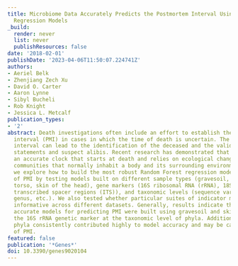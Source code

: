 ```yaml
---
title: Microbiome Data Accurately Predicts the Postmortem Interval Using Random Forest
  Regression Models
_build:
  render: never
  list: never
  publishResources: false
date: '2018-02-01'
publishDate: '2023-04-06T11:50:07.224741Z'
authors:
- Aeriel Belk
- Zhenjiang Zech Xu
- David O. Carter
- Aaron Lynne
- Sibyl Bucheli
- Rob Knight
- Jessica L. Metcalf
publication_types:
- '2'
abstract: Death investigations often include an effort to establish the postmortem
  interval (PMI) in cases in which the time of death is uncertain. The postmortem
  interval can lead to the identification of the deceased and the validation of witness
  statements and suspect alibis. Recent research has demonstrated that microbes provide
  an accurate clock that starts at death and relies on ecological change in the microbial
  communities that normally inhabit a body and its surrounding environment. Here,
  we explore how to build the most robust Random Forest regression models for prediction
  of PMI by testing models built on different sample types (gravesoil, skin of the
  torso, skin of the head), gene markers (16S ribosomal RNA (rRNA), 18S rRNA, internal
  transcribed spacer regions (ITS)), and taxonomic levels (sequence variants, species,
  genus, etc.). We also tested whether particular suites of indicator microbes were
  informative across different datasets. Generally, results indicate that the most
  accurate models for predicting PMI were built using gravesoil and skin data using
  the 16S rRNA genetic marker at the taxonomic level of phyla. Additionally, several
  phyla consistently contributed highly to model accuracy and may be candidate indicators
  of PMI.
featured: false
publication: '*Genes*'
doi: 10.3390/genes9020104
---
```


